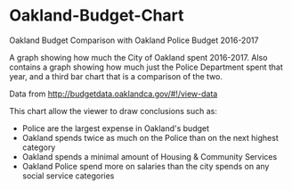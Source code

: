 # Oakland-Budget-Chart

Oakland Budget Comparison with Oakland Police Budget 2016-2017

A graph showing how much the City of Oakland spent 2016-2017. Also contains a graph showing how much just the Police Department spent that year, and a third bar chart that is a comparison of the two.

Data from http://budgetdata.oaklandca.gov/#!/view-data

This chart allow the viewer to draw conclusions such as:
* Police are the largest expense in Oakland's budget
* Oakland spends twice as much on the Police than on the next highest category
* Oakland spends a minimal amount of Housing & Community Services
* Oakland Police spend more on salaries than the city spends on any social service categories
